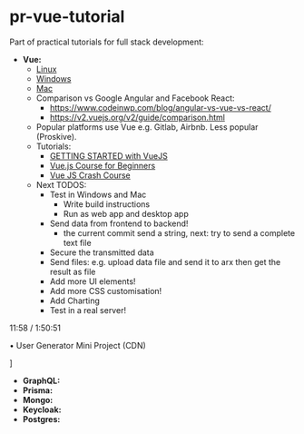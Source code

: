 #  pr-vue-tutorial
Part of practical tutorials for full stack development:

- **Vue:**
  - [Linux](https://github.com/iaBIH/pr-vue-tutorial/blob/main/Ubuntu.md)
  - [Windows]()
  - [Mac]()
  - Comparison vs Google Angular and Facebook React:
    - https://www.codeinwp.com/blog/angular-vs-vue-vs-react/
    - https://v2.vuejs.org/v2/guide/comparison.html
  - Popular platforms use Vue e.g. Gitlab, Airbnb. Less popular (Proskive).  
  - Tutorials:
    - [GETTING STARTED with VueJS](https://academind.com/tutorials/vuejs-learning-the-basics)
    - [Vue.js Course for Beginners](https://www.youtube.com/watch?v=FXpIoQ_rT_c)
    - [Vue JS Crash Course](https://www.youtube.com/watch?v=qZXt1Aom3Cs&t=716s)
  - Next TODOS:
    - Test in Windows and Mac
      - Write build instructions
      - Run as web app and desktop app
    - Send data from frontend to backend!
      - the current commit send a string, next: try to send a complete text file        
    - Secure the transmitted data
    - Send files: e.g. upload data file and send it to arx then get the result as file 
    - Add more UI elements!
    - Add more CSS customisation!   
    - Add Charting
    - Test in a real server!

    
11:58 / 1:50:51

•
User Generator Mini Project (CDN)


]
- **GraphQL:**
- **Prisma:**
- **Mongo:**
- **Keycloak:**
- **Postgres:**
